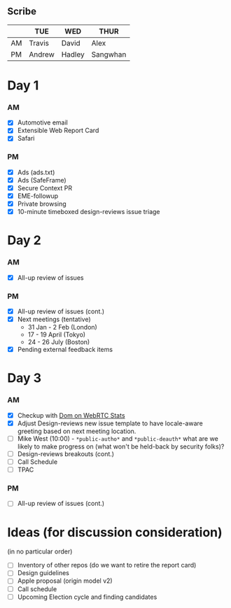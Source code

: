 ## Scribe

|     | TUE    | WED    | THUR     |
| --- | ------ | ------ | -------- |
| AM  | Travis | David  | Alex     |
| PM  | Andrew | Hadley | Sangwhan |


# Day 1
### AM

 - [x] Automotive email
 - [x] Extensible Web Report Card 
 - [x] Safari
### PM
 - [x] Ads (ads.txt)
 - [x] Ads (SafeFrame)
 - [x] Secure Context PR
 - [x] EME-followup
 - [x] Private browsing
 - [x] 10-minute timeboxed design-reviews issue triage

# Day 2
### AM
 - [x] All-up review of issues
### PM
 - [x] All-up review of issues (cont.)
 - [x] Next meetings (tentative)
    * 31 Jan - 2 Feb (London)
    * 17 - 19 April (Tokyo)
    * 24 - 26 July (Boston)
 - [x] Pending external feedback items

# Day 3
### AM
 - [x] Checkup with [Dom on WebRTC Stats](https://github.com/w3ctag/design-reviews/issues/148)
 - [x] Adjust Design-reviews new issue template to have locale-aware greeting based on next meeting location.
 - [ ] Mike West (10:00) - `*public-autho*` and `*public-deauth*` what are we likely to make progress on (what won't be held-back by security folks)?
 - [ ] Design-reviews breakouts (cont.)
 - [ ] Call Schedule
 - [ ] TPAC
### PM
 - [ ] All-up review of issues (cont.)

# Ideas (for discussion consideration)
(in no particular order)
- [ ] Inventory of other repos (do we want to retire the report card)
- [ ] Design guidelines
- [ ] Apple proposal (origin model v2)
- [ ] Call schedule
- [ ] Upcoming Election cycle and finding candidates
